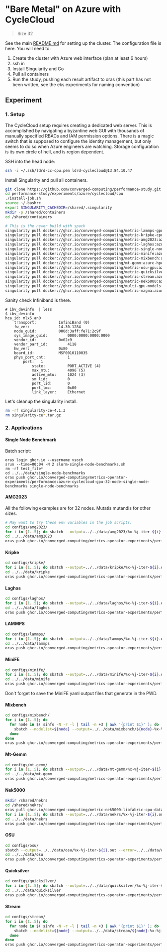 # "Bare Metal" on Azure with CycleCloud

> Size 32

See the main [README.md](../) for setting up the cluster. The configuration file is here.
You will need to:

1. Create the cluster with Azure web interface (plan at least 6 hours)
2. ssh in
3. Install Singularity and Go
4. Pull all containers
5. Run the study, pushing each result artifact to oras (this part has not been written, see the eks experiments for naming convention)


## Experiment

### 1. Setup

The CycleCloud setup requires creating a dedicated web server. This is accomplished by navigating a byzantine web GUI with thousands of manually specified RBACs and IAM permission options. There is a magic switch that is supposed to configure the identity management, but only seems to do so when Azure engineers are watching. Storage configuration is its own circle of hell, and is region dependent.

SSH into the head node:
```bash
ssh -i ~/.ssh/ldrd-cc-cpu.pem ldrd-cyclecloud@13.84.10.47
```

Install Singularity and pull all containers.

```bash
git clone https://github.com/converged-computing/performance-study.git
cd performance-study/experiments/azure/cyclecloud/cpu
./install-job.sh
source ~/.bashrc
export SINGULARITY_CACHEDIR=/shared/.singularity
mkdir -p /shared/containers
cd /shared/containers

# This is the newer build with spack
singularity pull docker://ghcr.io/converged-computing/metric-lammps-gpu:azure-hpc-reax || true &&  \
singularity pull docker://ghcr.io/converged-computing/metric-kripke-cpu:azure-hpc || true && \
singularity pull docker://ghcr.io/converged-computing/metric-amg2023:azure-hpc-gpu-ubuntu2204 || true && \
singularity pull docker://ghcr.io/converged-computing/metric-laghos:azure-hpc-gpu-ubuntu2204 || true && \
singularity pull docker://ghcr.io/converged-computing/metric-single-node:cpu || true && \
singularity pull docker://ghcr.io/converged-computing/metric-minife:azure-hpc-gpu-ubuntu2204 || true && \
singularity pull docker://ghcr.io/converged-computing/metric-mixbench:azure-hpc-gpu-ubuntu2204 || true && \
singularity pull docker://ghcr.io/converged-computing/mt-gemm:azure-hpc-gpu-ubuntu2204 || true && \
singularity pull docker://ghcr.io/converged-computing/metric-osu-gpu:azure-hpc-gpu-ubuntu2204 || true && \
singularity pull docker://ghcr.io/converged-computing/metric-quicksilver-gpu:azure-hpc-gpu-ubuntu2204 || true && \
singularity pull docker://ghcr.io/converged-computing/metric-stream:azure-hpc-ubuntu2204 || true && \
singularity pull docker://ghcr.io/converged-computing/metric-nek5000:azure-hpc-gpu-ubuntu2204 || true && \
singularity pull docker://ghcr.io/converged-computing/multi-gpu-models:azure-hpc-gpu-ubuntu2204 || true && \
singularity pull docker://ghcr.io/converged-computing/metric-magma:azure-hpc-gpu-ubuntu2204
```

Sanity check Infiniband is there.

```
# ibv_devinfo  | less
$ ibv_devinfo 
hca_id:	mlx5_an0
	transport:			InfiniBand (0)
	fw_ver:				14.30.1284
	node_guid:			000d:3aff:fe71:2c9f
	sys_image_guid:			0000:0000:0000:0000
	vendor_id:			0x02c9
	vendor_part_id:			4118
	hw_ver:				0x80
	board_id:			MSF0010110035
	phys_port_cnt:			1
		port:	1
			state:			PORT_ACTIVE (4)
			max_mtu:		4096 (5)
			active_mtu:		1024 (3)
			sm_lid:			0
			port_lid:		0
			port_lmc:		0x00
			link_layer:		Ethernet
```

Let's cleanup the singularity install.

```bash
rm -rf singularity-ce-4.1.3
rm singularity-ce*.tar.gz
```

### 2. Applications

#### Single Node Benchmark

Batch script:

```console
oras login ghcr.io --username vsoch
srun --time=00:04 -N 2 slurm-single-node-benchmarks.sh
rm -rf test_file*
cd ../../data/single-node-benchmarks
oras push ghcr.io/converged-computing/metrics-operator-experiments/performance:azure-cyclecloud-gpu-32-node-single-node-benchmarks single-node-benchmarks
```

#### AMG2023

All the following examples are for 32 nodes. Mutatis mutandis for other sizes.

```bash
# May want to try these env variables in the job scripts:
cd configs/amg2023/
for i in {1..5}; do sbatch --output=../../data/amg2023/%x-%j-iter-${i}.out --error=../../data/amg2023/%x-%j-iter-${i}.err slurm-amg-32n.sh; done
cd ../../data/amg2023
oras push ghcr.io/converged-computing/metrics-operator-experiments/performance:azure-cyclecloud-gpu-32-node-amg2023 amg2023
```


#### Kripke

```bash
cd configs/kripke/
for i in {1..5}; do sbatch --output=../../data/kripke/%x-%j-iter-${i}.out --error=../../data/kripke/%x-%j-iter-${i}.err slurm-kripke-32n.sh; done
cd ../../data/kripke
oras push ghcr.io/converged-computing/metrics-operator-experiments/performance:azure-cyclecloud-gpu-32-node-kripke kripke
```


#### Laghos

```bash
cd configs/laghos/
for i in {1..5}; do sbatch --output=../../data/laghos/%x-%j-iter-${i}.out --error=../../data/laghos/%x-%j-iter-${i}.err slurm-laghos-32n.sh; done
cd ../../data/laghos
oras push ghcr.io/converged-computing/metrics-operator-experiments/performance:azure-cyclecloud-gpu-32-node-laghos laghos
```

#### LAMMPS

```bash
cd configs/lammps/
for i in {1..5}; do sbatch --output=../../data/lammps/%x-%j-iter-${i}.out --error=../../data/lammps/%x-%j-iter-${i}.err slurm-lammps-32n.sh; done
cd ../../data/lammps
oras push ghcr.io/converged-computing/metrics-operator-experiments/performance:azure-cyclecloud-gpu-32-node-lammps lammps
```

#### MiniFE

```bash
cd configs/minife/
for i in {1..5}; do sbatch --output=../../data/minife/%x-%j-iter-${i}.out --error=../../data/minife/%x-%j-iter-${i}.err slurm-minife-32n.sh; done
cd ../../data/minife
oras push ghcr.io/converged-computing/metrics-operator-experiments/performance:azure-cyclecloud-gpu-32-node-minife minife
```

Don't forget to save the MiniFE yaml output files that generate in the PWD.

#### Mixbench

```bash
cd configs/mixbench/
for i in {1..5}; do 
  for node in $( sinfo -N -r -l | tail -n +3 | awk '{print $1}' ); do 
    sbatch --nodelist=${node} --output=../../data/mixbench/${node}-%x-%j-iter-${i}.out --error=../../data/mixbench/%x-%j-iter-${i}.err slurm-mixbench-1n.sh
  done
done
oras push ghcr.io/converged-computing/metrics-operator-experiments/performance:azure-cyclecloud-gpu-32-node-mixbench mixbench
```

#### Mt-Gemm

```bash
cd configs/mt-gemm/
for i in {1..5}; do sbatch --output=../../data/mt-gemm/%x-%j-iter-${i}.out --error=../../data/mt-gemm/%x-%j-iter-${i}.err slurm-mt-gemm-32n.sh; done
cd ../../data/mt-gemm
oras push ghcr.io/converged-computing/metrics-operator-experiments/performance:azure-cyclecloud-gpu-32-node-mt-gemm mt-gemm
```

#### Nek5000

```bash
mkdir /shared/nekrs
cd /shared/nekrs/
oras pull ghcr.io/converged-computing/metric-nek5000:libfabric-cpu-data
for i in {1..5}; do sbatch --output=../../data/nekrs/%x-%j-iter-${i}.out --error=../../data/nekrs/%x-%j-iter-${i}.err slurm-nekrs-32n.sh; done
cd ../../data/nekrs
oras push ghcr.io/converged-computing/metrics-operator-experiments/performance:azure-cyclecloud-gpu-32-node-nekrs nekrs
```

#### OSU

```bash
cd configs/osu/
sbatch --output=../../data/osu/%x-%j-iter-${i}.out --error=../../data/osu/%x-%j-iter-${i}.err slurm-osu-32n.sh
cd ../../data/osu
oras push ghcr.io/converged-computing/metrics-operator-experiments/performance:azure-cyclecloud-gpu-32-node-osu osu
```

#### Quicksilver

```bash
cd configs/quicksilver/
for i in {1..5}; do sbatch --output=../../data/quicksilver/%x-%j-iter-${i}.out --error=../../data/quicksilver/%x-%j-iter-${i}.err slurm-quicksilver-32n.sh; done
cd ../../data/quicksilver
oras push ghcr.io/converged-computing/metrics-operator-experiments/performance:azure-cyclecloud-gpu-32-node-quicksilver quicksilver
```

#### Stream

```bash
cd configs/stream/
for i in {1..5}; do 
  for node in $( sinfo -N -r -l | tail -n +3 | awk '{print $1}' ); do 
    sbatch --nodelist=${node} --output=../../data/stream/${node}-%x-%j-iter-${i}.out --error=../../data/stream/%x-%j-iter-${i}.err slurm-stream-1n.sh
  done
done
oras push ghcr.io/converged-computing/metrics-operator-experiments/performance:azure-cyclecloud-gpu-32-node-stream stream
```


